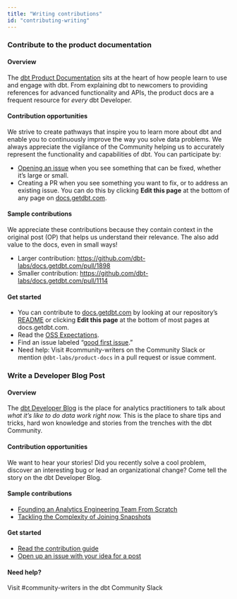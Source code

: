 ```yaml
---
title: "Writing contributions"
id: "contributing-writing"
---
```


### Contribute to the product documentation

#### Overview

The [dbt Product Documentation](https://docs.getdbt.com/docs/introduction) sits at the heart of how people learn to use and engage with dbt. From explaining dbt to newcomers to providing references for advanced functionality and APIs, the product docs are a frequent resource for _every_ dbt Developer.

#### Contribution opportunities

We strive to create pathways that inspire you to learn more about dbt and enable you to continuously improve the way you solve data problems. We always appreciate the vigilance of the Community helping us to accurately represent the functionality and capabilities of dbt. You can participate by:

- [Opening an issue](https://github.com/dbt-labs/docs.getdbt.com/issues/new/choose) when you see something that can be fixed, whether it’s large or small.
- Creating a PR when you see something you want to fix, or to address an existing issue. You can do this by clicking **Edit this page** at the bottom of any page on [docs.getdbt.com](http://docs.getdbt.com).

#### Sample contributions

We appreciate these contributions because they contain context in the original post (OP) that helps us understand their relevance. The also add value to the docs, even in small ways!

- Larger contribution: https://github.com/dbt-labs/docs.getdbt.com/pull/1898
- Smaller contribution: https://github.com/dbt-labs/docs.getdbt.com/pull/1114

#### Get started

- You can contribute to [docs.getdbt.com](http://docs.getdbt.com) by looking at our repository’s [README](https://github.com/dbt-labs/docs.getdbt.com#readme) or clicking **Edit this page** at the bottom of most pages at docs.getdbt.com.
- Read the [OSS Expectations](/community/resources/oss-expectations).
- Find an issue labeled “[good first issue](https://github.com/dbt-labs/docs.getdbt.com/issues?q=is%3Aopen+is%3Aissue+label%3A%22good+first+issue%22+).”
- Need help: Visit #community-writers on the Community Slack or mention `@dbt-labs/product-docs` in a pull request or issue comment.

### Write a Developer Blog Post

#### Overview

The [dbt Developer Blog](https://docs.getdbt.com/blog) is the place for analytics practitioners to talk about _what it’s like to do data work right now._ This is the place to share tips and tricks, hard won knowledge and stories from the trenches with the dbt Community.

#### Contribution opportunities

We want to hear your stories! Did you recently solve a cool problem, discover an interesting bug or lead an organizational change? Come tell the story on the dbt Developer Blog.

#### Sample contributions

- [Founding an Analytics Engineering Team From Scratch](https://docs.getdbt.com/blog/founding-an-analytics-engineering-team-smartsheet#our-own-take-on-data-mesh)
- [Tackling the Complexity of Joining Snapshots](https://docs.getdbt.com/blog/joining-snapshot-complexity)

#### Get started

- [Read the contribution guide](https://github.com/dbt-labs/docs.getdbt.com/blob/current/contributing/developer-blog.md)
- [Open up an issue with your idea for a post](https://github.com/dbt-labs/docs.getdbt.com/issues/new?assignees=&labels=content%2Cdeveloper+blog&template=contribute-to-developer-blog.yml)

#### Need help?

Visit #community-writers in the dbt Community Slack
